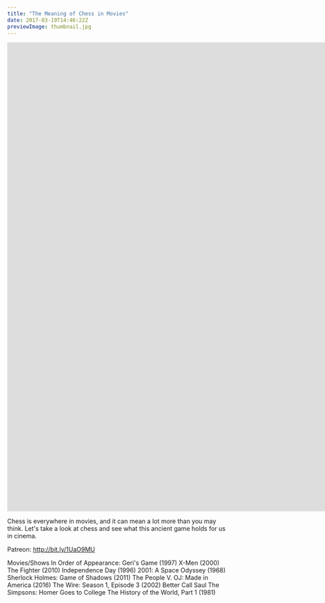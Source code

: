 ```yaml
---
title: "The Meaning of Chess in Movies"
date: 2017-03-19T14:46:22Z
previewImage: thumbnail.jpg
---
```


<iframe width="1920" height="1080" src="https://www.youtube.com/embed/pkXgSNm6Fes" frameborder="0" allow="accelerometer; autoplay; clipboard-write; encrypted-media; gyroscope; picture-in-picture" allowfullscreen></iframe>

Chess is everywhere in movies, and it can mean a lot more than you may think. Let's take a look at chess and see what this ancient game holds for us in cinema.

Patreon: http://bit.ly/1UaO9MU

Movies/Shows In Order of Appearance:
Geri's Game (1997)
X-Men (2000)
The Fighter (2010)
Independence Day (1996)
2001: A Space Odyssey (1968)
Sherlock Holmes: Game of Shadows (2011)
The People V. OJ: Made in America (2016)
The Wire: Season 1, Episode 3 (2002)
Better Call Saul
The Simpsons: Homer Goes to College
The History of the World, Part 1 (1981)